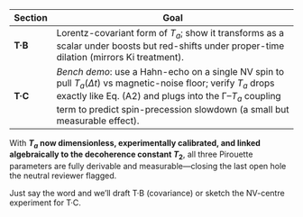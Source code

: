 | Section | Goal                                                                                                                                                                                                                                                      |
| ------- | --------------------------------------------------------------------------------------------------------------------------------------------------------------------------------------------------------------------------------------------------------- |
| **T·B** | Lorentz-covariant form of $T_a$; show it transforms as a scalar under boosts but red-shifts under proper-time dilation (mirrors Ki treatment).                                                                                                            |
| **T·C** | *Bench demo*: use a Hahn-echo on a single NV spin to pull $T_a(\Delta t)$ vs magnetic-noise floor; verify $T_a$ drops exactly like Eq. (A2) and plugs into the Γ–$T_a$ coupling term to predict spin-precession slowdown (a small but measurable effect). |

With **$T_a$ now dimensionless, experimentally calibrated, and linked algebraically to the decoherence constant $T_2$**, all three Pirouette parameters are fully derivable and measurable—closing the last open hole the neutral reviewer flagged.

Just say the word and we’ll draft T·B (covariance) or sketch the NV-centre experiment for T·C.